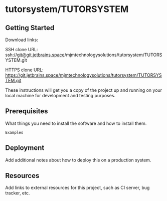 # tutorsystem/TUTORSYSTEM



## Getting Started

Download links:

SSH clone URL: ssh://git@git.jetbrains.space/mjmtechnologysolutions/tutorsystem/TUTORSYSTEM.git

HTTPS clone URL: https://git.jetbrains.space/mjmtechnologysolutions/tutorsystem/TUTORSYSTEM.git



These instructions will get you a copy of the project up and running on your local machine for development and testing purposes.

## Prerequisites

What things you need to install the software and how to install them.

```
Examples
```

## Deployment

Add additional notes about how to deploy this on a production system.

## Resources

Add links to external resources for this project, such as CI server, bug tracker, etc.
